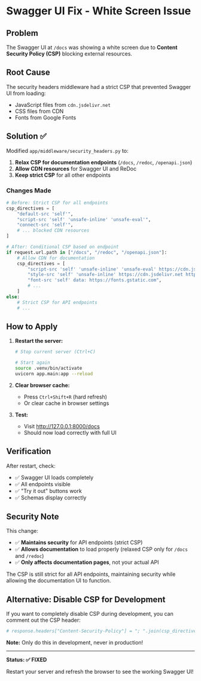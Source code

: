 # Swagger UI Fix - White Screen Issue

## Problem
The Swagger UI at `/docs` was showing a white screen due to **Content Security Policy (CSP)** blocking external resources.

## Root Cause
The security headers middleware had a strict CSP that prevented Swagger UI from loading:
- JavaScript files from `cdn.jsdelivr.net`
- CSS files from CDN
- Fonts from Google Fonts

## Solution ✅
Modified `app/middleware/security_headers.py` to:
1. **Relax CSP for documentation endpoints** (`/docs`, `/redoc`, `/openapi.json`)
2. **Allow CDN resources** for Swagger UI and ReDoc
3. **Keep strict CSP** for all other endpoints

### Changes Made

```python
# Before: Strict CSP for all endpoints
csp_directives = [
    "default-src 'self'",
    "script-src 'self' 'unsafe-inline' 'unsafe-eval'",
    "connect-src 'self'",
    # ... blocked CDN resources
]

# After: Conditional CSP based on endpoint
if request.url.path in ["/docs", "/redoc", "/openapi.json"]:
    # Allow CDN for documentation
    csp_directives = [
        "script-src 'self' 'unsafe-inline' 'unsafe-eval' https://cdn.jsdelivr.net",
        "style-src 'self' 'unsafe-inline' https://cdn.jsdelivr.net https://fonts.googleapis.com",
        "font-src 'self' data: https://fonts.gstatic.com",
        # ...
    ]
else:
    # Strict CSP for API endpoints
    # ...
```

## How to Apply

1. **Restart the server:**
   ```bash
   # Stop current server (Ctrl+C)
   
   # Start again
   source .venv/bin/activate
   uvicorn app.main:app --reload
   ```

2. **Clear browser cache:**
   - Press `Ctrl+Shift+R` (hard refresh)
   - Or clear cache in browser settings

3. **Test:**
   - Visit http://127.0.0.1:8000/docs
   - Should now load correctly with full UI

## Verification

After restart, check:
- ✅ Swagger UI loads completely
- ✅ All endpoints visible
- ✅ "Try it out" buttons work
- ✅ Schemas display correctly

## Security Note

This change:
- ✅ **Maintains security** for API endpoints (strict CSP)
- ✅ **Allows documentation** to load properly (relaxed CSP only for `/docs` and `/redoc`)
- ✅ **Only affects documentation pages**, not your actual API

The CSP is still strict for all API endpoints, maintaining security while allowing the documentation UI to function.

## Alternative: Disable CSP for Development

If you want to completely disable CSP during development, you can comment out the CSP header:

```python
# response.headers["Content-Security-Policy"] = "; ".join(csp_directives)
```

**Note:** Only do this in development, never in production!

---

**Status: ✅ FIXED**

Restart your server and refresh the browser to see the working Swagger UI!
